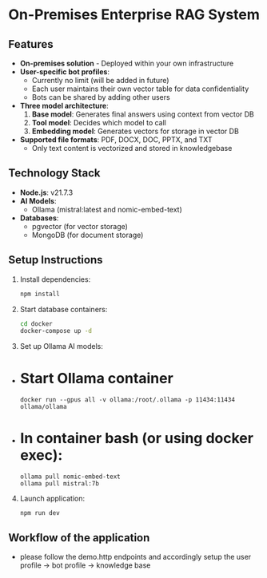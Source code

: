 # On-Premises Enterprise RAG System

## Features

- **On-premises solution** - Deployed within your own infrastructure
- **User-specific bot profiles**:
  - Currently no limit (will be added in future)
  - Each user maintains their own vector table for data confidentiality
  - Bots can be shared by adding other users
- **Three model architecture**:
  1. **Base model**: Generates final answers using context from vector DB
  2. **Tool model**: Decides which model to call
  3. **Embedding model**: Generates vectors for storage in vector DB
- **Supported file formats**: PDF, DOCX, DOC, PPTX, and TXT
  - Only text content is vectorized and stored in knowledgebase

## Technology Stack

- **Node.js**: v21.7.3
- **AI Models**:
  - Ollama (mistral:latest and nomic-embed-text)
- **Databases**:
  - pgvector (for vector storage)
  - MongoDB (for document storage)

## Setup Instructions

1.  Install dependencies:
    ```bash
    npm install
    ```
2.  Start database containers:
    ```bash
    cd docker
    docker-compose up -d
    ```
3.  Set up Ollama AI models:

- # Start Ollama container

  ```
  docker run --gpus all -v ollama:/root/.ollama -p 11434:11434 ollama/ollama
  ```

- # In container bash (or using docker exec):

  ```
  ollama pull nomic-embed-text
  ollama pull mistral:7b
  ```

4.  Launch application:

    ```
    npm run dev
    ```

## Workflow of the application

- please follow the demo.http endpoints and accordingly setup the user profile -> bot profile -> knowledge base
